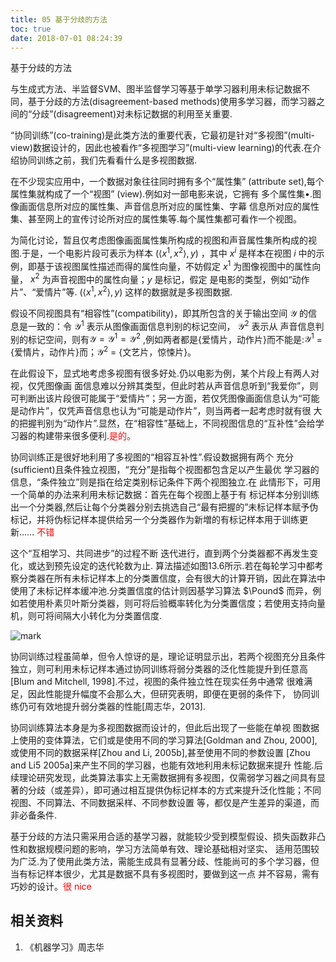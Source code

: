 ```yaml
---
title: 05 基于分歧的方法
toc: true
date: 2018-07-01 08:24:39
---
```




基于分歧的方法


与生成式方法、半监督SVM、图半监督学习等基于单学习器利用未标记数据不同，基于分歧的方法(disagreement-based methods)使用多学习器，而学习器之间的“分歧”(disagreement)对未标记数据的利用至关重要.

“协同训练”(co-training)是此类方法的重要代表，它最初是针对“多视图”(multi-view)数据设计的，因此也被看作“多视图学习”(multi-view learning)的代表.在介绍协同训练之前，我们先看看什么是多视图数据.

在不少现实应用中，一个数据对象往往同时拥有多个“属性集” (attribute set),每个属性集就构成了一个“视图” (view).例如对一部电影来说，它拥有 多个属性集•.图像画面信息所对应的属性集、声音信息所对应的属性集、字幕 信息所对应的属性集、甚至网上的宣传讨论所对应的属性集等.每个属性集都可看作一个视图。

为简化讨论，暂且仅考虑图像画面属性集所构成的视图和声音属性集所构成的视图.于是，一个电影片段可表示为样本 $(\langle x^1,x^2\rangle,y)$ ，其中 $x^i$ 是样本在视图 $i$ 中的示例，即基于该视图属性描述而得的属性向量，不妨假定 $x^1$ 为图像视图中的属性向量， $x^2$ 为声音视图中的属性向量；$y$ 是标记，假定 是电影的类型，例如“动作片”、“爱情片”等.  $(\langle x^1,x^2\rangle,y)$ 这样的数据就是多视图数据.

假设不同视图具有“相容性”(compatibility)，即其所包含的关于输出空间 $\mathcal{Y}$ 的信息是一致的：令 $\mathcal{Y}^1$ 表示从图像画面信息判别的标记空间， $\mathcal{Y}^2$ 表示从 声音信息判别的标记空间，则有$\mathcal{Y}=\mathcal{Y}^1=\mathcal{Y}^2$ ,例如两者都是{爱情片，动作片}而不能是:$\mathcal{Y}^1$ = {爱情片，动作片}而；$\mathcal{Y}^2$ = {文艺片，惊悚片}。

在此假设下，显式地考虑多视图有很多好处.仍以电影为例，某个片段上有两人对视，仅凭图像画 面信息难以分辨其类型，但此时若从声音信息听到“我爱你”，则可判断出该片段很可能属于“爱情片”；另一方面，若仅凭图像画面信息认为“可能是动作片”，仅凭声音信息也认为“可能是动作片”，则当两者一起考虑时就有很 大的把握判别为“动作片”.显然，在“相容性”基础上，不同视图信息的“互补性”会给学习器的构建带来很多便利.<span style="color:red;">是的。</span>

协同训练正是很好地利用了多视图的“相容互补性”.假设数据拥有两个 充分(sufficient)且条件独立视图，“充分”是指每个视图都包含足以产生最优 学习器的信息，“条件独立”则是指在给定类别标记条件下两个视图独立.在 此情形下，可用一个简单的办法来利用未标记数据：首先在每个视图上基于有 标记样本分别训练出一个分类器,然后让每个分类器分别去挑选自己“最有把握的”未标记样本赋予伪标记，并将伪标记样本提供给另一个分类器作为新増的有标记样本用于训练更新…… <span style="color:red;">不错</span>

这个“互相学习、共同进步”的过程不断 迭代进行，直到两个分类器都不再发生变化，或达到预先设定的迭代轮数为止. 算法描述如图13.6所示.若在每轮学习中都考察分类器在所有未标记样本上的分类置信度，会有很大的计算开销，因此在算法中使用了未标记样本缓冲池.分类置信度的估计则因基学习算法 $\Pound$  而异，例如若使用朴素贝叶斯分类器，则可将后验概率转化为分类置信度；若使用支持向量 机，则可将间隔大小转化为分类置信度.

![mark](http://images.iterate.site/blog/image/180701/1hBaeE2JdA.png?imageslim)



协同训练过程虽简单，但令人惊讶的是，理论证明显示出，若两个视图充分且条件独立，则可利用未标记样本通过协同训练将弱分类器的泛化性能提升到任意高[Blum and Mitchell, 1998].不过，视图的条件独立性在现实任务中通常 很难满足，因此性能提升幅度不会那么大，但研究表明，即便在更弱的条件下， 协同训练仍可有效地提升弱分类器的性能[周志华，2013].

协同训练算法本身是为多视图数据而设计的，但此后出现了一些能在单视 图数据上使用的变体算法，它们或是使用不同的学习算法[Goldman and Zhou, 2000],或使用不同的数据采样[Zhou and Li, 2005b],甚至使用不同的参数设置 [Zhou and Li5 2005a]来产生不同的学习器，也能有效地利用未标记数据来提升 性能.后续理论研究发现，此类算法事实上无需数据拥有多视图，仅需弱学习器之间具有显著的分歧（或差异），即可通过相互提供伪标记样本的方式来提升泛化性能；不同视图、不同算法、不同数据采样、不同参数设置 等，都仅是产生差异的渠道，而非必备条件.

基于分歧的方法只需采用合适的基学习器，就能较少受到模型假设、损失函数非凸性和数据规模问题的影响，学习方法简单有效、理论基础相对坚实、 适用范围较为广泛.为了使用此类方法，需能生成具有显著分歧、性能尚可的多个学习器，但当有标记样本很少，尤其是数据不具有多视图时，要做到这一点 并不容易，需有巧妙的设计。<span style="color:red;">很 nice</span>








## 相关资料
1. 《机器学习》周志华
